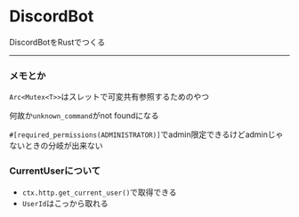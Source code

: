 # DiscordBot
DiscordBotをRustでつくる

---
### メモとか
``Arc<Mutex<T>>``はスレットで可変共有参照するためのやつ

何故か`unknown_command`がnot foundになる

`#[required_permissions(ADMINISTRATOR)]`でadmin限定できるけどadminじゃないときの分岐が出来ない

### CurrentUserについて
- `ctx.http.get_current_user()`で取得できる
- `UserId`はこっから取れる